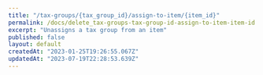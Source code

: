 ```yaml
---
title: "/tax-groups/{tax_group_id}/assign-to-item/{item_id}"
permalink: /docs/delete_tax-groups-tax-group-id-assign-to-item-item-id
excerpt: "Unassigns a tax group from an item"
published: false
layout: default
createdAt: "2023-01-25T19:26:55.067Z"
updatedAt: "2023-07-19T22:28:53.639Z"
---
```

